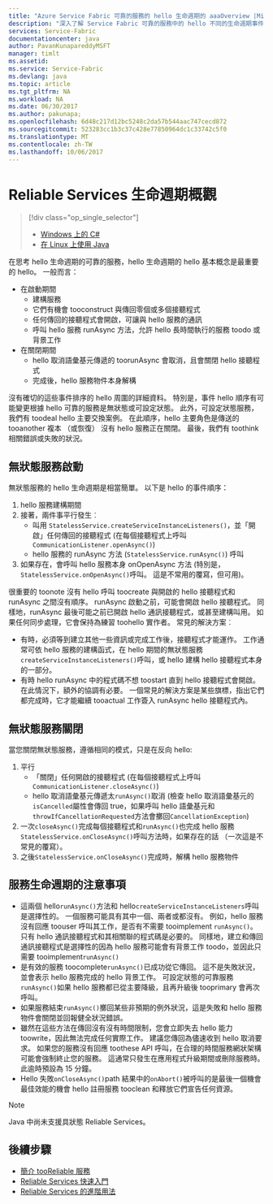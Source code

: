 ```yaml
---
title: "Azure Service Fabric 可靠的服務的 hello 生命週期的 aaaOverview |Microsoft 文件"
description: "深入了解 Service Fabric 可靠的服務中的 hello 不同的生命週期事件"
services: Service-Fabric
documentationcenter: java
author: PavanKunapareddyMSFT
manager: timlt
ms.assetid: 
ms.service: Service-Fabric
ms.devlang: java
ms.topic: article
ms.tgt_pltfrm: NA
ms.workload: NA
ms.date: 06/30/2017
ms.author: pakunapa;
ms.openlocfilehash: 6d48c217d12bc5248c2da57b544aac747cecd872
ms.sourcegitcommit: 523283cc1b3c37c428e77850964dc1c33742c5f0
ms.translationtype: MT
ms.contentlocale: zh-TW
ms.lasthandoff: 10/06/2017
---
```

# <a name="reliable-services-lifecycle-overview"></a>Reliable Services 生命週期概觀
> [!div class="op_single_selector"]
> * [Windows 上的 C# ](service-fabric-reliable-services-lifecycle.md)
> * [在 Linux 上使用 Java](service-fabric-reliable-services-lifecycle-java.md)
>
>

在思考 hello 生命週期的可靠的服務，hello 生命週期的 hello 基本概念是最重要的 hello。 一般而言：

* 在啟動期間
  * 建構服務
  * 它們有機會 tooconstruct 與傳回零個或多個接聽程式
  * 任何傳回的接聽程式會開啟，可讓與 hello 服務的通訊
  * 呼叫 hello 服務 runAsync 方法，允許 hello 長時間執行的服務 toodo 或背景工作
* 在關閉期間
  * hello 取消語彙基元傳遞的 toorunAsync 會取消，且會關閉 hello 接聽程式
  * 完成後，hello 服務物件本身解構

沒有確切的這些事件排序的 hello 周圍的詳細資料。 特別是，事件 hello 順序有可能變更根據 hello 可靠的服務是無狀態或可設定狀態。 此外，可設定狀態服務，我們有 toodeal hello 主要交換案例。 在此順序，hello 主要角色是傳送的 tooanother 複本 （或恢復） 沒有 hello 服務正在關閉。 最後，我們有 toothink 相關錯誤或失敗的狀況。

## <a name="stateless-service-startup"></a>無狀態服務啟動
無狀態服務的 hello 生命週期是相當簡單。 以下是 hello 的事件順序：

1. hello 服務建構期間
2. 接著，兩件事平行發生︰
    - 叫用 `StatelessService.createServiceInstanceListeners()`，並「開啟」任何傳回的接聽程式 (在每個接聽程式上呼叫 `CommunicationListener.openAsync()`)
    - hello 服務的 runAsync 方法 (`StatelessService.runAsync()`) 呼叫
3. 如果存在，會呼叫 hello 服務本身 onOpenAsync 方法 (特別是，`StatelessService.onOpenAsync()`呼叫。 這是不常用的覆寫，但可用)。

很重要的 toonote 沒有 hello 呼叫 toocreate 與開啟的 hello 接聽程式和 runAsync 之間沒有順序。 runAsync 啟動之前，可能會開啟 hello 接聽程式。 同樣地，runAsync 最後可能之前已開啟 hello 通訊接聽程式，或甚至建構叫用。 如果任何同步處理，它會保持為練習 toohello 實作者。 常見的解決方案︰

* 有時，必須等到建立其他一些資訊或完成工作後，接聽程式才能運作。 工作通常可依 hello 服務的建構函式，在 hello 期間的無狀態服務`createServiceInstanceListeners()`呼叫，或 hello 建構 hello 接聽程式本身的一部分。
* 有時 hello runAsync 中的程式碼不想 toostart 直到 hello 接聽程式會開啟。 在此情況下，額外的協調有必要。 一個常見的解決方案是某些旗標，指出它們都完成時，它才能繼續 tooactual 工作簽入 runAsync hello 接聽程式內。

## <a name="stateless-service-shutdown"></a>無狀態服務關閉
當您關閉無狀態服務，遵循相同的模式，只是在反向 hello:

1. 平行
    - 「關閉」任何開啟的接聽程式 (在每個接聽程式上呼叫 `CommunicationListener.closeAsync()`)
    - hello 取消語彙基元傳遞太`runAsync()`取消 (檢查 hello 取消語彙基元的`isCancelled`屬性會傳回 true，如果呼叫 hello 語彙基元和`throwIfCancellationRequested`方法會擲回`CancellationException`)
2. 一次`closeAsync()`完成每個接聽程式和`runAsync()`也完成 hello 服務`StatelessService.onCloseAsync()`呼叫方法時，如果存在的話 （一次這是不常見的覆寫）。
3. 之後`StatelessService.onCloseAsync()`完成時，解構 hello 服務物件

## <a name="notes-on-service-lifecycle"></a>服務生命週期的注意事項
* 這兩個 hello`runAsync()`方法和 hello`createServiceInstanceListeners`呼叫是選擇性的。 一個服務可能具有其中一個、兩者或都沒有。 例如，hello 服務沒有回應 toouser 呼叫其工作，是否有不需要 tooimplement `runAsync()`。 只有 hello 通訊接聽程式和其相關聯的程式碼是必要的。 同樣地，建立和傳回通訊接聽程式是選擇性的因為 hello 服務可能會有背景工作 toodo，並因此只需要 tooimplement`runAsync()`
* 是有效的服務 toocomplete`runAsync()`已成功從它傳回。 這不是失敗狀況，並會表示 hello 服務完成的 hello 背景工作。 可設定狀態的可靠服務`runAsync()`如果 hello 服務都已從主要降級，且再升級後 tooprimary 會再次呼叫。
* 如果服務結束`runAsync()`擲回某些非預期的例外狀況，這是失敗和 hello 服務物件會關閉並回報健全狀況錯誤。
* 雖然在這些方法在傳回沒有沒有時間限制，您會立即失去 hello 能力 toowrite，因此無法完成任何實際工作。 建議您傳回為儘速收到 hello 取消要求。 如果您的服務沒有回應 toothese API 呼叫，在合理的時間服務網狀架構可能會強制終止您的服務。 這通常只發生在應用程式升級期間或刪除服務時。 此逾時預設為 15 分鐘。
* Hello 失敗`onCloseAsync()`path 結果中的`onAbort()`被呼叫的是最後一個機會最佳效能的機會 hello 註冊服務 tooclean 和釋放它們宣告任何資源。

> [!NOTE]
> Java 中尚未支援具狀態 Reliable Services。
>
>

## <a name="next-steps"></a>後續步驟
* [簡介 tooReliable 服務](service-fabric-reliable-services-introduction.md)
* [Reliable Services 快速入門](service-fabric-reliable-services-quick-start.md)
* [Reliable Services 的進階用法](service-fabric-reliable-services-advanced-usage.md)
